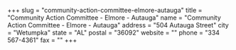 +++
slug = "community-action-committee-elmore-autauga"
title = "Community Action Committee - Elmore - Autauga"
name = "Community Action Committee - Elmore - Autauga"
address = "504 Autauga Street"
city = "Wetumpka"
state = "AL"
postal = "36092"
website = ""
phone = "334 567-4361"
fax = ""
+++
